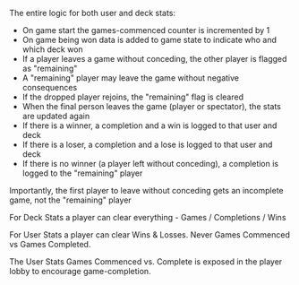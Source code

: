 The entire logic for both user and deck stats:

- On game start the games-commenced counter is incremented by 1
- On game being won data is added to game state to indicate who and which deck won
- If a player leaves a game without conceding, the other player is flagged as "remaining"
- A "remaining" player may leave the game without negative consequences
- If the dropped player rejoins, the "remaining" flag is cleared
- When the final person leaves the game (player or spectator), the stats are updated again
- If there is a winner, a completion and a win is logged to that user and deck
- If there is a loser, a completion and a lose is logged to that user and deck
- If there is no winner (a player left without conceding), a completion is logged to the "remaining" player

Importantly, the first player to leave without conceding gets an incomplete game, not the "remaining" player

For Deck Stats a player can clear everything - Games / Completions / Wins

For User Stats a player can clear Wins & Losses. Never Games Commenced vs Games Completed.

The User Stats Games Commenced vs. Complete is exposed in the player lobby to encourage game-completion.